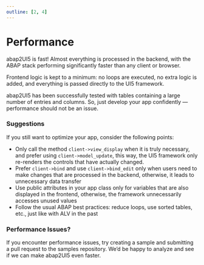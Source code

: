 ```yaml
---
outline: [2, 4]
---
```


# Performance

abap2UI5 is fast! Almost everything is processed in the backend, with the ABAP stack performing significantly faster than any client or browser. <br>

Frontend logic is kept to a minimum: no loops are executed, no extra logic is added, and everything is passed directly to the UI5 framework. <br>

abap2UI5 has been successfully tested with tables containing a large number of entries and columns. So, just develop your app confidently — performance should not be an issue.

### Suggestions
If you still want to optimize your app, consider the following points:
* Only call the method `client->view_display` when it is truly necessary, and prefer using `client->model_update`, this way, the UI5 framework only re-renders the controls that have actually changed.
* Prefer `client->bind` and use `client->bind_edit` only when users need to make changes that are processed in the backend, otherwise, it leads to unnecessary data transfer
* Use public attributes in your app class only for variables that are also displayed in the frontend, otherwise, the framework unnecessarily accesses unused values
* Follow the usual ABAP best practices: reduce loops, use sorted tables, etc., just like with ALV in the past

### Performance Issues?
If you encounter performance issues, try creating a sample and submitting a pull request to the samples repository. We’d be happy to analyze and see if we can make abap2UI5 even faster.
